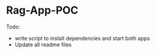 # Rag-App-POC

Todo:

- write script to install dependencies and start both apps
- Update all readme files

